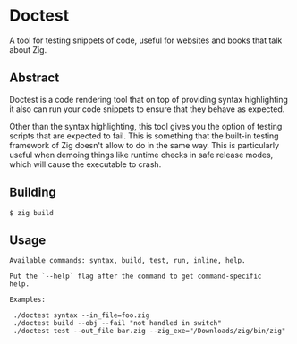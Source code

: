 # Doctest
A tool for testing snippets of code, useful for websites and books that talk about Zig.


## Abstract
Doctest is a code rendering tool that on top of providing syntax highlighting it also can run your code snippets to ensure that they behave as expected.

Other than the syntax highlighting, this tool gives you the option of testing scripts that are expected to fail. This is something that the built-in testing framework of Zig doesn't allow to do in the same way. This is particularly useful when demoing things like runtime checks in safe release modes, which will cause the executable to crash.

## Building 
```
$ zig build 
```

## Usage
```
Available commands: syntax, build, test, run, inline, help.

Put the `--help` flag after the command to get command-specific
help.

Examples:

 ./doctest syntax --in_file=foo.zig
 ./doctest build --obj --fail "not handled in switch"
 ./doctest test --out_file bar.zig --zig_exe="/Downloads/zig/bin/zig"
```
